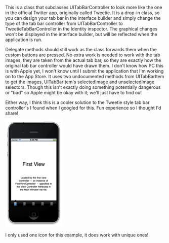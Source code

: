 This is a class that subclasses UITabBarController to look
more like the one in the official Twitter app, originally called Tweetie. It is
a drop-in class, so you can design your tab bar in the interface builder and
simply change the type of the tab bar controller from UITabBarController to
TweetieTabBarController in the Identity inspector. The graphical changes won't
be displayed in the interface builder, but will be reflected when the
application is run.

Delegate methods should still work as the class forwards
them when the custom buttons are pressed. No extra work is needed to work with
the tab images, they are taken from the actual tab bar, so they are exactly how
the original tab bar controller would have drawn them. I don't know how PC this
is with Apple yet, I won't know until I submit the application that I'm working
on to the App Store. It uses two undocumented methods from UITabBarItem to get
the images, UITabBarItem's selectedImage and unselectedImage selectors. Though
this isn't exactly doing something potentially dangerous or &quot;bad&quot; so
Apple might be okay with it; we'll just have to find out

Either way, I think this is a cooler solution to the Tweetie
style tab bar controller's I found when I googled for this. Fun experience so I
thought I'd share!

![alt Screenshot](https://github.com/jparishy/Tweetie-Style-UITabBarController/raw/master/Screenshots/screenshotSmall.png "Screenshot")

I only used one icon for this example, it does work with
unique ones!
